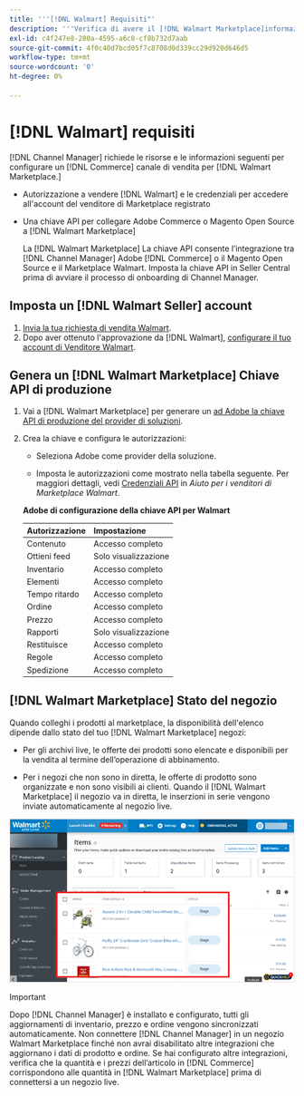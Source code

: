 ```yaml
---
title: '''[!DNL Walmart] Requisiti"'
description: '''Verifica di avere il [!DNL Walmart Marketplace]informazioni e risorse da integrare con Channel Manager."'
exl-id: c4f247e8-280a-4595-a6c8-cf8b732d7aab
source-git-commit: 4f0c40d7bcd05f7c8708d0d339cc29d920d646d5
workflow-type: tm+mt
source-wordcount: '0'
ht-degree: 0%

---
```


# [!DNL Walmart] requisiti

[!DNL Channel Manager] richiede le risorse e le informazioni seguenti per configurare un [!DNL Commerce] canale di vendita per [!DNL Walmart Marketplace.]

* Autorizzazione a vendere [!DNL Walmart] e le credenziali per accedere all&#39;account del venditore di Marketplace registrato

* Una chiave API per collegare Adobe Commerce o Magento Open Source a [!DNL Walmart Marketplace]

   La [!DNL Walmart Marketplace] La chiave API consente l’integrazione tra [!DNL Channel Manager] Adobe [!DNL Commerce] o il Magento Open Source e il Marketplace Walmart. Imposta la chiave API in Seller Central prima di avviare il processo di onboarding di Channel Manager.

## Imposta un [!DNL Walmart Seller] account

1. [Invia la tua richiesta di vendita Walmart](https://marketplace-apply.walmart.com/apply?id=0014M00001zivMpQAI).
1. Dopo aver ottenuto l&#39;approvazione da [!DNL Walmart], [configurare il tuo account di Venditore Walmart](https://sellerhelp.walmart.com/seller/s/guide?article=000008219).

## Genera un [!DNL Walmart Marketplace] Chiave API di produzione

1. Vai a [!DNL Walmart Marketplace] per generare un [ad Adobe la chiave API di produzione del provider di soluzioni](https://developer.walmart.com/#preloginModal?redirectUri=https%3A%2F%2Fdeveloper.walmart.com%2Faccount%2FgenerateKey).

1. Crea la chiave e configura le autorizzazioni:

   * Seleziona Adobe come provider della soluzione.

   * Imposta le autorizzazioni come mostrato nella tabella seguente. Per maggiori dettagli, vedi [Credenziali API](https://sellerhelp.walmart.com/seller/s/guide?article=000006422) in _Aiuto per i venditori di Marketplace Walmart_.

   **Adobe di configurazione della chiave API per Walmart**

   | **Autorizzazione** | **Impostazione** |
   |----------------|-------------|
   | Contenuto | Accesso completo |
   | Ottieni feed | Solo visualizzazione |
   | Inventario | Accesso completo |
   | Elementi | Accesso completo |
   | Tempo ritardo | Accesso completo |
   | Ordine | Accesso completo |
   | Prezzo | Accesso completo |
   | Rapporti | Solo visualizzazione |
   | Restituisce | Accesso completo |
   | Regole | Accesso completo |
   | Spedizione | Accesso completo |

## [!DNL Walmart Marketplace] Stato del negozio

Quando colleghi i prodotti al marketplace, la disponibilità dell&#39;elenco dipende dallo stato del tuo [!DNL Walmart Marketplace] negozi:

* Per gli archivi live, le offerte dei prodotti sono elencate e disponibili per la vendita al termine dell’operazione di abbinamento.

* Per i negozi che non sono in diretta, le offerte di prodotto sono organizzate e non sono visibili ai clienti. Quando il [!DNL Walmart Marketplace] il negozio va in diretta, le inserzioni in serie vengono inviate automaticamente al negozio live.

![[!DNL Walmart Seller Central] prodotti a cascata](assets/walmart-seller-central-staged.png)

>[!IMPORTANT]
>
>Dopo [!DNL Channel Manager] è installato e configurato, tutti gli aggiornamenti di inventario, prezzo e ordine vengono sincronizzati automaticamente. Non connettere [!DNL Channel Manager] in un negozio Walmart Marketplace finché non avrai disabilitato altre integrazioni che aggiornano i dati di prodotto e ordine. Se hai configurato altre integrazioni, verifica che la quantità e i prezzi dell’articolo in [!DNL Commerce] corrispondono alle quantità in [!DNL Walmart Marketplace] prima di connettersi a un negozio live.

